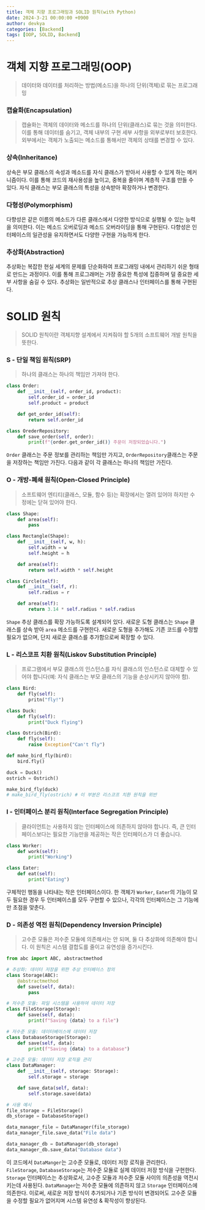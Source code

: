 ```yaml
---
title: 객체 지향 프로그래밍과 SOLID 원칙(with Python)
date: 2024-3-21 00:00:00 +0900
author: devkya
categories: [Backend]
tags: [OOP, SOLID, Backend]
---
```

# 객체 지향 프로그래밍(OOP)
> 데이터와 데이터를 처리하는 방법(메소드)을 하나의 단위(객체)로 묶는 프로그래밍
### 캡슐화(Encapsulation)
> 캡슐화는 객체의 데이터와 메소드를 하나의 단위(클래스)로 묶는 것을 의미한다. 이를 통해 데이터를 숨기고, 객체 내부의 구현 세부 사항을 외부로부터 보호한다. 외부에서는 객체가 노출되는 메소드를 통해서만 객체의 상태를 변경할 수 있다.

### 상속(Inheritance)
상속은 부모 클래스의 속성과 메소드를 자식 클래스가 받아서 사용할 수 있게 하는 메커니즘이다. 이를 통해 코드의 재사용성을 높이고, 중복을 줄이며 계층적 구조를 만들 수 있다. 자식 클래스는 부모 클래스의 특성을 상속받아 확장하거나 변경한다.

### 다형성(Polymorphism)
다향성은 같은 이름의 메소드가 다른 클래스에서 다양한 방식으로 실행될 수 있는 능력을 의미한다.  이는 메소드 오버로딩과 메소드 오버라이딩을 통해 구현된다. 다향성은 인터페이스의 일관성을 유지하면서도 다양한 구현을 가능하게 한다.

### 추상화(Abstraction)
추상화는 복잡한 현실 세계의 문제를 단순화하여 프로그래밍 내에서 관리하기 쉬운 형태로 만드는 과정이다. 이를 통해 프로그래머는 가장 중요한 특성에 집중하며 덜 중요한 세부 사항을 숨길 수 있다. 추상화는 일반적으로 추상 클래스나 인터페이스를 통해 구현된다. 

# SOLID 원칙
> SOLID 원칙이란 객체지향 설계에서 지켜줘야 할 5개의 소프트웨어 개발 원칙을 뜻한다.
### S - 단일 책임 원칙(SRP)
> 하나의 클래스는 하나의 책임만 가져야 한다. 
```python
class Order:
	def __init__(self, order_id, product):
		self.order_id = order_id
		self.product = product

	def get_order_id(self):
		return self.order_id

class OrederRepository:
	def save_order(self, order):
		print(f"{order.get_order_id()} 주문이 저장되었습니다.")
```

`Order` 클래스는 주문 정보를 관리하는 책임만 가지고, `OrderRepository`클래스는 주문을 저장하는 책임만 가진다. 다음과 같이 각 클래스는 하나의 책임만 가진다.
### O - 개방-폐쇄 원칙(Open-Closed Principle)
> 소프트웨어 엔티티(클래스, 모듈, 함수 등)는 확장에서는 열려 있어야 하지만 수정에는 닫혀 있어야 한다.
```python
class Shape:
	def area(self):
		pass

class Rectangle(Shape):
	def __init__(self, w, h):
		self.width = w
		self.height = h

	def area(self):
		return self.width * self.height

class Circle(self):
	def __init__(self, r):
		self.radius = r

	def area(self):
		return 3.14 * self.radius * self.radius
```
`Shape` 추상 클래스를 확장 가능하도록 설계되어 있다. 새로운 도형 클래스는 `Shape` 클래스를 상속 받아 `area` 메소드를 구현한다. 새로운 도형을 추가해도 기존 코드를 수정할 필요가 없으며, 단지 새로운 클래스를 추가함으로써 확장할 수 있다.

### L - 리스코프 치환 원칙(Liskov Substitution Principle)
> 프로그램에서 부모 클래스의 인스턴스를 자식 클래스의 인스턴스로 대체할 수 있어야 합니다(예: 자식 클래스는 부모 클래스의 기능을 손상시키지 않아야 함).
```python 
class Bird:
	def fly(self):
		pritn("fly!")

class Duck:
	def fly(self):
		print("Duck flying")

class Ostrich(Bird):
	def fly(self):
		raise Exception("Can't fly")

def make_bird_fly(bird):
	bird.fly()

duck = Duck()
ostrich = Ostrich()

make_bird_fly(duck)
# make_bird_fly(ostrich) # 이 부분은 리스코프 치환 원칙을 위반
```
    
### I - 인터페이스 분리 원칙(Interface Segregation Principle)
> 클라이언트는 사용하지 않는 인터페이스에 의존하지 않아야 합니다. 즉, 큰 인터페이스보다는 필요한 기능만을 제공하는 작은 인터페이스가 더 좋습니다.
```python
class Worker:
	def work(self):
		print("Working")

class Eater:
	def eat(self):
		print("Eating")
```
구체적인 행동을 나타내는 작은 인터페이스이다. 한 객체가 `Worker`, `Eater`의 기능이 모두 필요한 경우 두 인터페이스를 모두 구현할 수 있으나, 각각의 인터페이스는 그 기능에만 초점을 맞춘다.

### D - 의존성 역전 원칙(Dependency Inversion Principle)
> 고수준 모듈은 저수준 모듈에 의존해서는 안 되며, 둘 다 추상화에 의존해야 합니다. 이 원칙은 시스템 결합도를 줄이고 유연성을 증가시킨다.
```python
from abc import ABC, abstractmethod

# 추상화: 데이터 저장을 위한 추상 인터페이스 정의
class Storage(ABC):
    @abstractmethod
    def save(self, data):
        pass

# 저수준 모듈: 파일 시스템을 사용하여 데이터 저장
class FileStorage(Storage):
    def save(self, data):
        print(f"Saving {data} to a file")

# 저수준 모듈: 데이터베이스에 데이터 저장
class DatabaseStorage(Storage):
    def save(self, data):
        print(f"Saving {data} to a database")

# 고수준 모듈: 데이터 저장 로직을 관리
class DataManager:
    def __init__(self, storage: Storage):
        self.storage = storage

    def save_data(self, data):
        self.storage.save(data)

# 사용 예시
file_storage = FileStorage()
db_storage = DatabaseStorage()

data_manager_file = DataManager(file_storage)
data_manager_file.save_data("File data")

data_manager_db = DataManager(db_storage)
data_manager_db.save_data("Database data")

```
이 코드에서 `DataManger`는 고수준 모듈로, 데이터 저장 로직을 관리한다. `FileStorage`, `DatabaseStorage`는 저수준 모듈로 실제 데이터 저장 방식을 구현한다. `Storage` 인터페이스는 추상화로서, 고수준 모듈과 저수준 모듈 사이의 의존성을 역전시키는데 사용된다. `DataManager`는 저수준 모듈에 의존하지 않고 `Storage` 인터페이스에 의존한다. 이로써, 새로운 저장 방식이 추가되거나 기존 방식이 변경되어도 고수준 모듈을 수정할 필요가 없어지며 시스템 유연성 & 확작성이 향상된다.